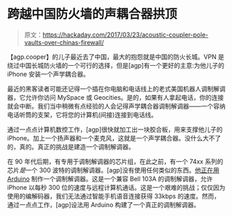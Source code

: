 # 跨越中国防火墙的声耦合器拱顶

> 原文：<https://hackaday.com/2017/03/23/acoustic-coupler-pole-vaults-over-chinas-firewall/>

【agp.cooper】的儿子最近去了中国，最大的抱怨就是中国的防火长城。VPN 是绕过中国长城防火墙的一个可行的选择，但是[agp]有一个更好的主意:为他儿子的 iPhone 安装一个声学耦合器。

最近的黑客读者可能还记得一个插在你电脑和电话线上的老式美国机器人调制解调器，它允许你访问 MySpace 或 Geocities。是的，如果有人拿起电话，你的连接就会中断。我们当中稍微有点经验的人会记得声学耦合器调制解调器——一个容纳电话听筒的支架，它将您的计算机(间接)连接到电话线。

通过一点点计算机数控工作，[agp]很快就加工出一块胶合板，用来支撑他儿子的 iPhone。加上一个扬声器和一个麦克风，这就是一个声学耦合器。没什么大不了的，真的。真正的挑战是建造一个调制解调器。

在 90 年代后期，有专用于调制解调器的芯片组，在此之前，有一个 74xx 系列的芯片*是*一个 300 波特的调制解调器。[agp]没有使用任何类似的东西。[他正在用 Arduino](https://hackaday.io/project/19350-an-old-fashion-acoustic-modem-for-the-iphone/log/53286-bell-103a2-modem-debug) 制作一个调制解调器。这是一个兼容 Bell 103A 的调制解调器，允许 iPhone 以每秒 300 位的速度与远程计算机通话。这是一个艰难的挑战；仅仅因为使用的编解码器，我们无法通过智能手机语音连接获得 33kbps 的速度。然而，通过一点点工作，[agp]设法用 Arduino 构建了一个真正的调制解调器。